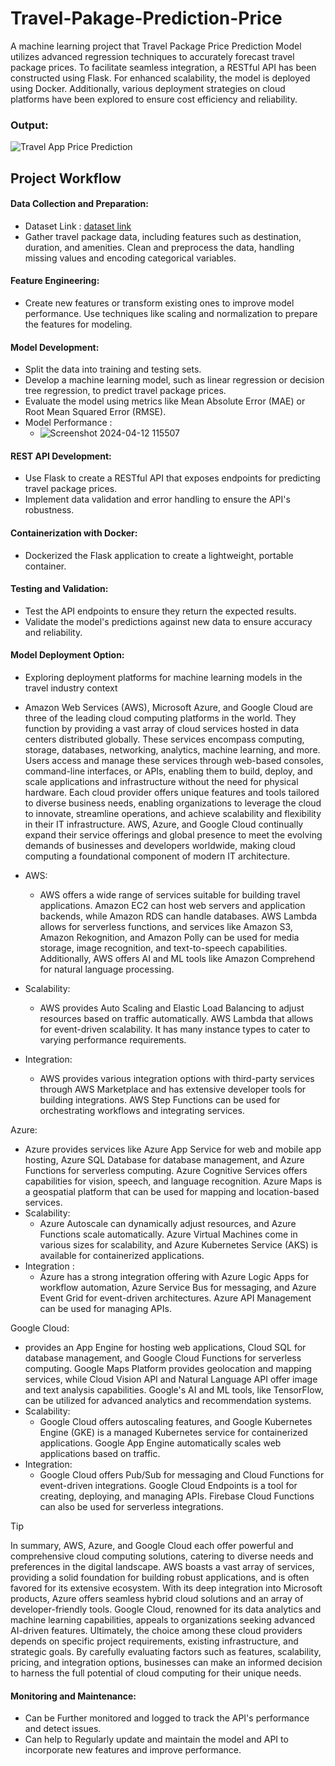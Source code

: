 # Travel-Pakage-Prediction-Price

A machine learning project that Travel Package Price Prediction Model utilizes advanced regression techniques to accurately forecast travel package prices. To facilitate seamless integration, a RESTful API has been constructed using Flask. For enhanced scalability, the model is deployed using Docker. Additionally, various deployment strategies on cloud platforms have been explored to ensure cost efficiency and reliability.

### Output:

![Travel App Price Prediction](https://github.com/Sarthaksaraf96/Travel-Pakage-Prediction-Pricee/assets/132260196/3209165b-4f6c-4f66-aac9-86b4fd2a9506)



## Project Workflow
#### Data Collection and Preparation:
- Dataset Link : [dataset link](https://drive.google.com/file/d/1eQPD_UG5C6YfvduVlX7PckwVwGuBnCBw/view)
- Gather travel package data, including features such as destination, duration, and amenities.
Clean and preprocess the data, handling missing values and encoding categorical variables.

#### Feature Engineering:
- Create new features or transform existing ones to improve model performance.
Use techniques like scaling and normalization to prepare the features for modeling.

#### Model Development:
- Split the data into training and testing sets.
- Develop a machine learning model, such as linear regression or decision tree regression, to predict travel package prices.
- Evaluate the model using metrics like Mean Absolute Error (MAE) or Root Mean Squared Error (RMSE).
- Model Performance :
    - ![Screenshot 2024-04-12 115507](https://github.com/Sarthaksaraf96/Travel-Pakage-Prediction-Pricee/assets/132260196/d1a3b1a0-b3f1-4a74-877e-c29a6e423548)


#### REST API Development:
- Use Flask to create a RESTful API that exposes endpoints for predicting travel package prices.
- Implement data validation and error handling to ensure the API's robustness.

#### Containerization with Docker:
- Dockerized the Flask application to create a lightweight, portable container.

#### Testing and Validation:
- Test the API endpoints to ensure they return the expected results.
- Validate the model's predictions against new data to ensure accuracy and reliability.

#### Model Deployment Option:
- Exploring deployment platforms for machine learning models in the travel industry context
- Amazon Web Services (AWS), Microsoft Azure, and Google Cloud are three of the leading cloud computing platforms in the world. They function by providing a vast array of cloud services hosted in data centers distributed globally. These services encompass computing, storage, databases, networking, analytics, machine learning, and more. Users access and manage these services through web-based consoles, command-line interfaces, or APIs, enabling them to build, deploy, and scale applications and infrastructure without the need for physical hardware. Each cloud provider offers unique features and tools tailored to diverse business needs, enabling organizations to leverage the cloud to innovate, streamline operations, and achieve scalability and flexibility in their IT infrastructure. AWS, Azure, and Google Cloud continually expand their service offerings and global presence to meet the evolving demands of businesses and developers worldwide, making cloud computing a foundational component of modern IT architecture.


- AWS:
  - AWS offers a wide range of services suitable for building travel applications. Amazon EC2 can host web servers and application backends, while Amazon RDS can handle databases. AWS Lambda allows for serverless functions, and services like Amazon S3, Amazon Rekognition, and Amazon Polly can be used for media storage, image recognition, and text-to-speech capabilities. Additionally, AWS offers AI and ML tools like Amazon Comprehend for natural language processing.
- Scalability:
  - AWS provides Auto Scaling and Elastic Load Balancing to adjust resources based on traffic automatically. AWS Lambda that allows for event-driven scalability. It has many instance types to cater to varying performance requirements.
- Integration:
  - AWS provides various integration options with third-party services through AWS Marketplace and has extensive developer tools for building integrations. AWS Step Functions can be used for orchestrating workflows and integrating services.


Azure:
- Azure provides services like Azure App Service for web and mobile app hosting, Azure SQL Database for database management, and Azure Functions for serverless computing. Azure Cognitive Services offers capabilities for vision, speech, and language recognition. Azure Maps is a geospatial platform that can be used for mapping and location-based services.
- Scalability:
  - Azure Autoscale can dynamically adjust resources, and Azure Functions scale automatically. Azure Virtual Machines come in various sizes for scalability, and Azure Kubernetes Service (AKS) is available for containerized applications.
- Integration :
  - Azure has a strong integration offering with Azure Logic Apps for workflow automation, Azure Service Bus for messaging, and Azure Event Grid for event-driven architectures. Azure API Management can be used for managing APIs.


Google Cloud:
- provides an App Engine for hosting web applications, Cloud SQL for database management, and Google Cloud Functions for serverless computing. Google Maps Platform provides geolocation and mapping services, while Cloud Vision API and Natural Language API offer image and text analysis capabilities. Google's AI and ML tools, like TensorFlow, can be utilized for advanced analytics and recommendation systems.
- Scalability:
  - Google Cloud offers autoscaling features, and Google Kubernetes Engine (GKE) is a managed Kubernetes service for containerized applications. Google App Engine automatically scales web applications based on traffic.
- Integration:
  - Google Cloud offers Pub/Sub for messaging and Cloud Functions for event-driven integrations. Google Cloud Endpoints is a tool for creating, deploying, and managing APIs. Firebase Cloud Functions can also be used for serverless integrations.

> [!TIP]
> In summary, AWS, Azure, and Google Cloud each offer powerful and comprehensive cloud computing solutions, catering to diverse needs and preferences in the digital landscape. AWS boasts a vast array of services, providing a solid foundation for building robust applications, and is often favored for its extensive ecosystem.
> With its deep integration into Microsoft products, Azure offers seamless hybrid cloud solutions and an array of developer-friendly tools. Google Cloud, renowned for its data analytics and machine learning capabilities, appeals to organizations seeking advanced AI-driven features.
> Ultimately, the choice among these cloud providers depends on specific project requirements, existing infrastructure, and strategic goals. By carefully evaluating factors such as features, scalability, pricing, and integration options, businesses can make an informed decision to harness the full potential of cloud computing for their unique needs.
  
#### Monitoring and Maintenance:
- Can be Further monitored and logged to track the API's performance and detect issues.
- Can help to Regularly update and maintain the model and API to incorporate new features and improve performance.
